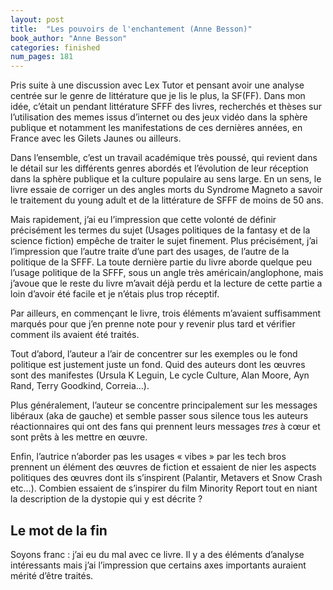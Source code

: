 ```yaml
---
layout: post
title:  "Les pouvoirs de l'enchantement (Anne Besson)"
book_author: "Anne Besson"
categories: finished
num_pages: 181
---
```


Pris suite à une discussion avec Lex Tutor et pensant avoir une analyse centrée sur le genre de littérature que je lis le plus, la SF(FF). Dans mon idée, c’était un pendant littérature SFFF des livres, recherchés et thèses sur l’utilisation des memes issus d’internet ou des jeux vidéo dans la sphère publique et notamment les manifestations de ces dernières années, en France avec les Gilets Jaunes ou ailleurs.

Dans l’ensemble, c’est un travail académique très poussé, qui revient dans le détail sur les différents genres abordés et l’évolution de leur réception dans la sphère publique et la culture populaire au sens large. En un sens, le livre essaie de corriger un des angles morts du Syndrome Magneto a savoir le traitement du  young adult et de la littérature de SFFF de moins de 50 ans.

Mais rapidement, j’ai eu l’impression que cette volonté de définir précisément les termes du sujet (Usages politiques de la fantasy et de la science fiction) empêche de traiter le sujet finement. Plus précisément, j’ai l’impression que l’autre traite d’une part des usages, de l’autre de la politique de la SFFF. La toute dernière partie du livre aborde quelque peu l’usage politique de la SFFF, sous un angle très américain/anglophone, mais j’avoue que le reste du livre m’avait déjà perdu et la lecture de cette partie a loin d’avoir été facile et je n’étais plus trop réceptif.

Par ailleurs, en commençant le livre, trois éléments m’avaient suffisamment marqués pour que j’en prenne note pour y revenir plus tard et vérifier comment ils avaient été traités.

Tout d’abord, l’auteur a l’air de concentrer sur les exemples ou le fond politique est justement juste un fond. Quid des auteurs dont les œuvres sont des manifestes (Ursula K Leguin, Le cycle Culture, Alan Moore, Ayn Rand, Terry Goodkind, Correia…).

Plus généralement, l’auteur se concentre principalement sur les messages libéraux (aka de gauche) et semble passer sous silence tous les auteurs réactionnaires qui ont des fans qui prennent leurs messages *tres* à cœur et sont prêts à les mettre en œuvre.

Enfin, l’autrice n’aborder pas les usages « vibes » par les tech bros prennent un élément des œuvres de fiction et essaient de nier les aspects politiques des œuvres dont ils s’inspirent (Palantir, Metavers et Snow Crash etc…). Combien essaient de s’inspirer du film Minority Report tout en niant la description de la dystopie qui y est décrite ?

## Le mot de la fin

Soyons franc : j’ai eu du mal avec ce livre. Il y a des éléments d’analyse intéressants mais j’ai l’impression que certains axes importants auraient mérité d’être traités.